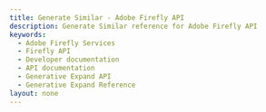 ```yaml
---
title: Generate Similar - Adobe Firefly API
description: Generate Similar reference for Adobe Firefly API
keywords:
  - Adobe Firefly Services
  - Firefly API
  - Developer documentation
  - API documentation
  - Generative Expand API
  - Generative Expand Reference
layout: none
---
```


<RedoclyAPIBlock src="/firefly-services/docs/generate_similar_async_v3.json" width="600px" disableSidebar scrollYOffset={64} generateCodeSamples="languages: [{lang: 'curl'}]" />
